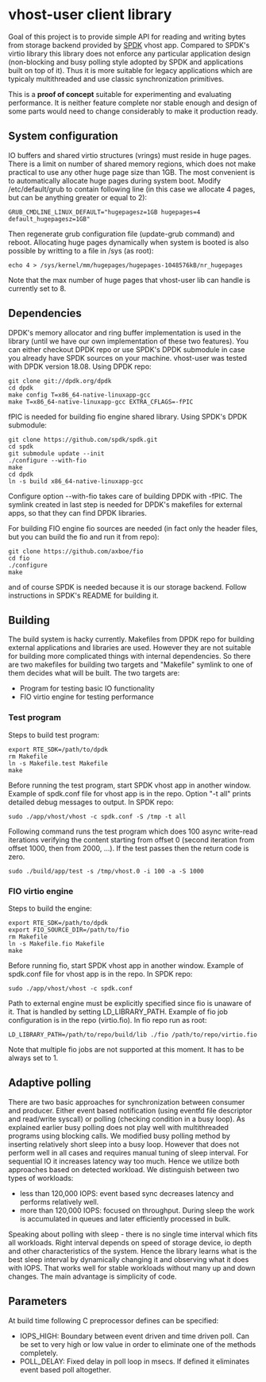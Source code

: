
# vhost-user client library

Goal of this project is to provide simple API for reading and writing bytes
from storage backend provided by [SPDK](https://github.com/spdk/spdk) vhost
app. Compared to SPDK's virtio library this library does not enforce any
particular application design (non-blocking and busy polling style adopted by
SPDK and applications built on top of it). Thus it is more suitable for legacy
applications which are typicaly multithreaded and use classic synchronization
primitives.

This is a **proof of concept** suitable for experimenting and evaluating
performance. It is neither feature complete nor stable enough and design of
some parts would need to change considerably to make it production ready.

## System configuration

IO buffers and shared virtio structures (vrings) must reside in huge pages.
There is a limit on number of shared memory regions, which does not make
practical to use any other huge page size than 1GB. The most convenient is
to automatically allocate huge pages during system boot. Modify
/etc/default/grub to contain following line (in this case we allocate 4 pages,
but can be anything greater or equal to 2):

```
GRUB_CMDLINE_LINUX_DEFAULT="hugepagesz=1GB hugepages=4 default_hugepagesz=1GB"
```
Then regenerate grub configuration file (update-grub command) and reboot.
Allocating huge pages dynamically when system is booted is also possible by
writting to a file in /sys (as root):

```
echo 4 > /sys/kernel/mm/hugepages/hugepages-1048576kB/nr_hugepages
```

Note that the max number of huge pages that vhost-user lib can handle is
currently set to 8.

## Dependencies

DPDK's memory allocator and ring buffer implementation is used in the library
(until we have our own implementation of these two features). You can either
checkout DPDK repo or use SPDK's DPDK submodule in case you already have
SPDK sources on your machine. vhost-user was tested with DPDK version
18.08. Using DPDK repo:

```
git clone git://dpdk.org/dpdk
cd dpdk
make config T=x86_64-native-linuxapp-gcc
make T=x86_64-native-linuxapp-gcc EXTRA_CFLAGS=-fPIC
```

fPIC is needed for building fio engine shared library. Using SPDK's DPDK
submodule:

```
git clone https://github.com/spdk/spdk.git
cd spdk
git submodule update --init
./configure --with-fio
make
cd dpdk
ln -s build x86_64-native-linuxapp-gcc
```

Configure option --with-fio takes care of building DPDK with -fPIC. The symlink
created in last step is needed for DPDK's makefiles for external apps, so
that they can find DPDK libraries.

For building FIO engine fio sources are needed (in fact only the header files,
but you can build the fio and run it from repo):

```
git clone https://github.com/axboe/fio
cd fio
./configure
make
```

and of course SPDK is needed because it is our storage backend. Follow
instructions in SPDK's README for building it.

## Building

The build system is hacky currently. Makefiles from DPDK repo for building
external applications and libraries are used. However they are not suitable
for building more complicated things with internal dependencies. So there are 
two makefiles for building two targets and "Makefile" symlink to one of them
decides what will be built. The two targets are:

 * Program for testing basic IO functionality
 * FIO virtio engine for testing performance

### Test program

Steps to build test program:
```
export RTE_SDK=/path/to/dpdk
rm Makefile
ln -s Makefile.test Makefile
make
```

Before running the test program, start SPDK vhost app in another window.
Example of spdk.conf file for vhost app is in the repo. Option "-t all"
prints detailed debug messages to output. In SPDK repo:
```
sudo ./app/vhost/vhost -c spdk.conf -S /tmp -t all
```

Following command runs the test program which does 100 async write-read
iterations verifying the content starting from offset 0 (second
iteration from offset 1000, then from 2000, ...).
If the test passes then the return code is zero.
```
sudo ./build/app/test -s /tmp/vhost.0 -i 100 -a -S 1000
```

### FIO virtio engine

Steps to build the engine:
```
export RTE_SDK=/path/to/dpdk
export FIO_SOURCE_DIR=/path/to/fio
rm Makefile
ln -s Makefile.fio Makefile
make
```

Before running fio, start SPDK vhost app in another window.
Example of spdk.conf file for vhost app is in the repo. In SPDK repo:

```
sudo ./app/vhost/vhost -c spdk.conf
```

Path to external engine must be explicitly specified since fio is unaware of it.
That is handled by setting LD_LIBRARY_PATH. Example of fio job configuration is
in the repo (virtio.fio). In fio repo run as root:

```
LD_LIBRARY_PATH=/path/to/repo/build/lib ./fio /path/to/repo/virtio.fio
```

Note that multiple fio jobs are not supported at this moment. It has to be
always set to 1.

## Adaptive polling

There are two basic approaches for synchronization between consumer and
producer. Either event based notification (using eventfd file descriptor
and read/write syscall) or polling (checking condition in a busy loop).
As explained earlier busy polling does not play well with multithreaded
programs using blocking calls. We modified busy polling method by inserting
relatively short sleep into a busy loop. However that does not perform well
in all cases and requires manual tuning of sleep interval. For sequential IO
it increases latency way too much. Hence we utilize both approaches based on
detected workload. We distinguish between two types of workloads:

 * less than 120,000 IOPS: event based sync decreases latency and performs
   relatively well.
 * more than 120,000 IOPS: focused on throughput. During sleep the work is
   accumulated in queues and later efficiently processed in bulk.

Speaking about polling with sleep - there is no single time interval which fits
all workloads. Right interval depends on speed of storage device, io depth and
other characteristics of the system. Hence the library learns what is the best
sleep interval by dynamically changing it and observing what it does with IOPS.
That works well for stable workloads without many up and down changes. The main
advantage is simplicity of code.

## Parameters

At build time following C preprocessor defines can be specified:

 * IOPS_HIGH: Boundary between event driven and time driven poll. Can be
   set to very high or low value in order to eliminate one of the methods
   completely.
 * POLL_DELAY: Fixed delay in poll loop in msecs. If defined it eliminates
   event based poll altogether.
